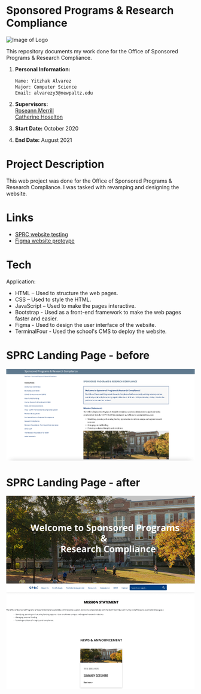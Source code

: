 # Sponsored Programs & Research Compliance

![Image of Logo](https://www.newpaltz.edu/media/identity/logos/newpaltzlogo.jpg)

This repository documents my work done for the Office of Sponsored Programs & Research Compliance.

1.  **Personal Information:**

        Name: Yitzhak Alvarez
        Major: Computer Science
        Email: alvarezy3@newpaltz.edu

2.  **Supervisors:** <br>
    <a href="mailto:merrillr@newpaltz.edu">Roseann Merrill</a> <br>
    <a href="mailto:hoseltoc@newpaltz.edu">Catherine Hoselton</a>
3.  **Start Date:** October 2020
4.  **End Date:** August 2021

# Project Description

This web project was done for the Office of Sponsored Programs & Research Compliance. I was tasked with revamping and designing the website.

# Links

- <a href="https://yitzhakalvarez.com/SPRC-WebsiteRevamp/">SPRC website testing</a>
- <a href="https://www.figma.com/proto/M304oso7qZPKhtnjQU73Jt/SPRC-Landing-Page-Mockup?page-id=0%3A1&node-id=5%3A2&viewport=181%2C-55%2C0.04520059749484062&scaling=min-zoom&starting-point-node-id=5%3A2">Figma website protoype</a>

# Tech

Application:

- HTML – Used to structure the web pages.
- CSS – Used to style the HTML.
- JavaScript – Used to make the pages interactive.
- Bootstrap - Used as a front-end framework to make the web pages faster and easier.
- Figma - Used to design the user interface of the website.
- TerminalFour - Used the school's CMS to deploy the website.

# SPRC Landing Page - before

![before SPRC homepage ](./mockups/oldSPRChomepage.png)

# SPRC Landing Page - after

![before SPRC homepage ](./mockups/newSPRChomepage.png)
